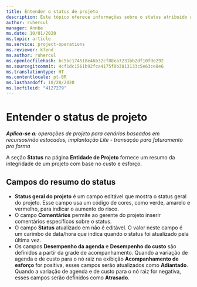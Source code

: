```yaml
---
title: Entender o status de projeto
description: Este tópico oferece informações sobre o status atribuído a projetos no Dynamics 365 Project Operations.
author: ruhercul
manager: Annbe
ms.date: 10/01/2020
ms.topic: article
ms.service: project-operations
ms.reviewer: kfend
ms.author: ruhercul
ms.openlocfilehash: bc5bc174518e46b32cf88ea7231bb2df10fde292
ms.sourcegitcommit: 4cf1dc1561b92fca4175f0b3813133c5e63ce8e6
ms.translationtype: HT
ms.contentlocale: pt-BR
ms.lasthandoff: 10/28/2020
ms.locfileid: "4127279"
---
```

# <a name="understand-project-status"></a>Entender o status de projeto

_**Aplica-se a:** operações de projeto para cenários baseados em recursos/não estocados, implantação Lite - transação para faturamento pro forma_


A seção **Status** na página **Entidade de Projeto** fornece um resumo da integridade de um projeto com base no custo e esforço.


## <a name="status-summary-fields"></a>Campos do resumo do status

- **Status geral do projeto** é um campo editável que mostra o status geral do projeto. Esse campo usa um código de cores, como verde, amarelo e vermelho, para indicar o aumento do risco. 
- O campo **Comentários** permite ao gerente do projeto inserir comentários específicos sobre o status. 
- O campo **Status** atualizado em não é editável. O valor neste campo é um carimbo de data/hora que indica quando o status foi atualizado pela última vez.
- Os campos **Desempenho da agenda** e **Desempenho do custo** são definidos a partir da grade de acompanhamento. Quando a variação de agenda e de custo para o nó raiz na exibição **Acompanhamento de esforço** for positiva, esses campos serão atualizados como **Adiantado**. Quando a variação de agenda e de custo para o nó raiz for negativa, esses campos serão definidos como **Atrasado**.
